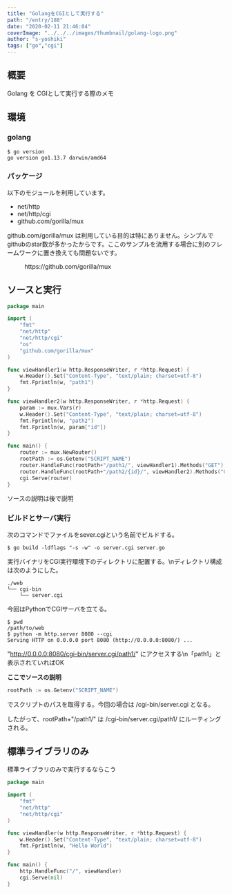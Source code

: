 ```yaml
---
title: "GolangをCGIとして実行する"
path: "/entry/188"
date: "2020-02-11 21:46:04"
coverImage: "../../../images/thumbnail/golang-logo.png"
author: "s-yoshiki"
tags: ["go","cgi"]
---
```


## 概要

Golang を CGIとして実行する際のメモ

## 環境

<!-- wp:heading {"level":3} -->

### golang

```shell
$ go version
go version go1.13.7 darwin/amd64
```

<!-- wp:heading {"level":3} -->

### パッケージ

以下のモジュールを利用しています。

<!-- wp:list -->
<ul><li>net/http</li><li>net/http/cgi</li><li>github.com/gorilla/mux</li></ul>
<!-- /wp:list -->

github.com/gorilla/mux は利用している目的は特にありません。シンプルでgithubのstar数が多かったからです。ここのサンプルを流用する場合に別のフレームワークに置き換えても問題ないです。

<!-- wp:embed {"url":"https://github.com/gorilla/mux"} -->
<figure class="wp-block-embed"><div class="wp-block-embed__wrapper">
https://github.com/gorilla/mux
</div></figure>
<!-- /wp:embed -->

## ソースと実行

```go
package main

import (
	"fmt"
	"net/http"
	"net/http/cgi"
	"os"
	"github.com/gorilla/mux"
)

func viewHandler1(w http.ResponseWriter, r *http.Request) {
	w.Header().Set("Content-Type", "text/plain; charset=utf-8")
	fmt.Fprintln(w, "path1")
}

func viewHandler2(w http.ResponseWriter, r *http.Request) {
	param := mux.Vars(r)
	w.Header().Set("Content-Type", "text/plain; charset=utf-8")
	fmt.Fprintln(w, "path2")
	fmt.Fprintln(w, param["id"])
}

func main() {
	router := mux.NewRouter()
	rootPath := os.Getenv("SCRIPT_NAME")
	router.HandleFunc(rootPath+"/path1/", viewHandler1).Methods("GET")
	router.HandleFunc(rootPath+"/path2/{id}/", viewHandler2).Methods("GET")
	cgi.Serve(router)
}

```

ソースの説明は後で説明

<!-- wp:heading {"level":3} -->

### ビルドとサーバ実行

次のコマンドでファイルをsever.cgiという名前でビルドする。

```
$ go build -ldflags "-s -w" -o server.cgi server.go
```

実行バイナリをCGI実行環境下のディレクトリに配置する。\nディレクトリ構成は次のようにした。

```
./web
└── cgi-bin
    └── server.cgi
```

今回はPythonでCGIサーバを立てる。

```shell
$ pwd
/path/to/web
$ python -m http.server 8080 --cgi
Serving HTTP on 0.0.0.0 port 8080 (http://0.0.0.0:8080/) ...
```

"http://0.0.0.0:8080/cgi-bin/server.cgi/path1/" にアクセスする\n「path1」と表示されていればOK

**ここでソースの説明**

```go
rootPath := os.Getenv("SCRIPT_NAME")
```

でスクリプトのパスを取得する。今回の場合は /cgi-bin/server.cgi となる。

したがって、rootPath+"/path1/" は /cgi-bin/server.cgi/path1/ にルーティングされる。

## 標準ライブラリのみ

標準ライブラリのみで実行するならこう

```go
package main

import (
	"fmt"
	"net/http"
	"net/http/cgi"
)

func viewHandler(w http.ResponseWriter, r *http.Request) {
	w.Header().Set("Content-Type", "text/plain; charset=utf-8")
	fmt.Fprintln(w, "Hello World")
}

func main() {
	http.HandleFunc("/", viewHandler)
	cgi.Serve(nil)
}

```

